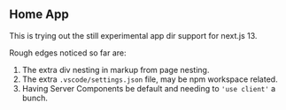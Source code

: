 ## Home App

This is trying out the still experimental app dir support for next.js 13.

Rough edges noticed so far are:

1. The extra div nesting in markup from page nesting.
2. The extra `.vscode/settings.json` file, may be npm workspace related.
3. Having Server Components be default and needing to `'use client'` a bunch.
